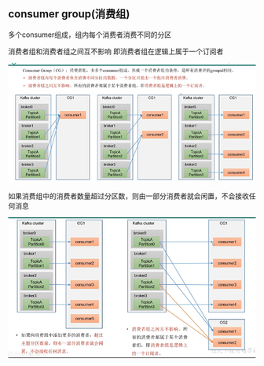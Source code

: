 consumer group(消费组)
---

多个consumer组成，组内每个消费者消费不同的分区

消费者组和消费者组之间互不影响 即消费者组在逻辑上属于一个订阅者

![img_78.png](img_78.png)

如果消费组中的消费者数量超过分区数，则由一部分消费者就会闲置，不会接收任何消息

![img_79.png](img_79.png)

